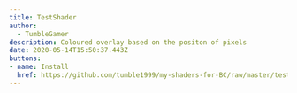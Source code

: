 ```yaml
---
title: TestShader
author:
  - TumbleGamer
description: Coloured overlay based on the positon of pixels
date: 2020-05-14T15:50:37.443Z
buttons:
- name: Install
  href: https://github.com/tumble1999/my-shaders-for-BC/raw/master/test-shader.bcs.json
---
```

